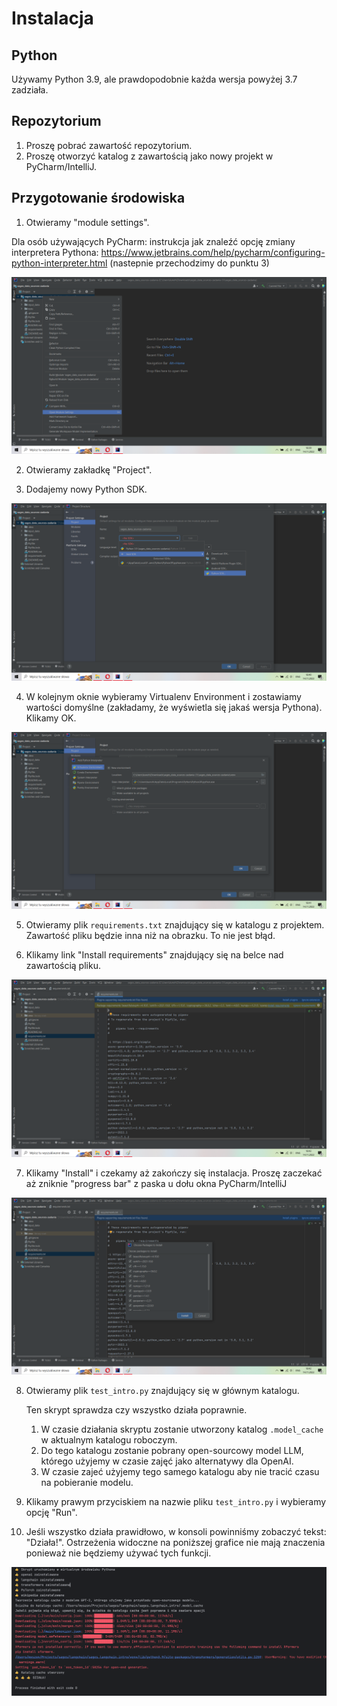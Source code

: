 # Instalacja

## Python

Używamy Python 3.9, ale prawdopodobnie każda wersja powyżej 3.7 zadziała.

## Repozytorium

1. Proszę pobrać zawartość repozytorium.
2. Proszę otworzyć katalog z zawartością jako nowy projekt w PyCharm/IntelliJ.

## Przygotowanie środowiska

1. Otwieramy "module settings". 

Dla osób używających PyCharm: instrukcja jak znaleźć opcję zmiany interpretera Pythona: https://www.jetbrains.com/help/pycharm/configuring-python-interpreter.html (nastepnie przechodzimy do punktu 3)

![Module settings](images/01_module_settings.png)

2. Otwieramy zakładkę "Project".

3. Dodajemy nowy Python SDK.

![Python SDK](images/02_add_sdk.png)

4. W kolejnym oknie wybieramy Virtualenv Environment i zostawiamy wartości domyślne (zakładamy, że wyświetla się jakaś wersja Pythona). Klikamy OK.

![Virtualenv](images/03_virtualenv.png)

5. Otwieramy plik `requirements.txt` znajdujący się w katalogu z projektem. Zawartość pliku będzie inna niż na obrazku. To nie jest błąd.

6. Klikamy link "Install requirements" znajdujący się na belce nad zawartością pliku.

![Virtualenv](images/04_requirements.png)

7. Klikamy "Install" i czekamy aż zakończy się instalacja. Proszę zaczekać aż zniknie "progress bar" z paska u dołu okna PyCharm/IntelliJ

![Install requirements](images/05_requirements_install.png)

8. Otwieramy plik `test_intro.py` znajdujący się w głównym katalogu.

    Ten skrypt sprawdza czy wszystko działa poprawnie.
    
    1. W czasie działania skryptu zostanie utworzony katalog `.model_cache` w aktualnym katalogu roboczym.
    2. Do tego katalogu zostanie pobrany open-sourcowy model LLM, którego użyjemy w czasie zajęć jako alternatywy dla OpenAI.
    3. W czasie zajeć użyjemy tego samego katalogu aby nie tracić czasu na pobieranie modelu.

9. Klikamy prawym przyciskiem na nazwie pliku `test_intro.py` i wybieramy opcję "Run".

10. Jeśli wszystko działa prawidłowo, w konsoli powinniśmy zobaczyć tekst: "Działa!". Ostrzeżenia widoczne na poniższej grafice nie mają znaczenia ponieważ nie będziemy używać tych funkcji.

![Done](images/06_done.png)

